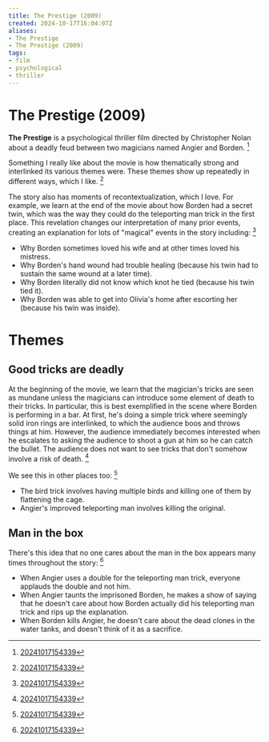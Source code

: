 ```yaml
---
title: The Prestige (2009)
created: 2024-10-17T16:04:07Z
aliases:
- The Prestige
- The Prestige (2009)
tags:
- film
- psychological
- thriller
---
```


# The Prestige (2009)

**The Prestige** is a psychological thriller film directed by Christopher Nolan about a deadly feud between two magicians named Angier and Borden. [^1]

Something I really like about the movie is how thematically strong and interlinked its various themes were. These themes show up repeatedly in different ways, which I like. [^1]

The story also has moments of recontextualization, which I love. For example, we learn at the end of the movie about how Borden had a secret twin, which was the way they could do the teleporting man trick in the first place. This revelation changes our interpretation of many prior events, creating an explanation for lots of "magical" events in the story including: [^1]
- Why Borden sometimes loved his wife and at other times loved his mistress.
- Why Borden's hand wound had trouble healing (because his twin had to sustain the same wound at a later time).
- Why Borden literally did not know which knot he tied (because his twin tied it).
- Why Borden was able to get into Olivia's home after escorting her (because his twin was inside).

# Themes

## Good tricks are deadly

At the beginning of the movie, we learn that the magician's tricks are seen as mundane unless the magicians can introduce some element of death to their tricks. In particular, this is best exemplified in the scene where Borden is performing in a bar. At first, he's doing a simple trick where seemingly solid iron rings are interlinked, to which the audience boos and throws things at him. However, the audience immediately becomes interested when he escalates to asking the audience to shoot a gun at him so he can catch the bullet. The audience does not want to see tricks that don't somehow involve a risk of death. [^1]

We see this in other places too: [^1]
- The bird trick involves having multiple birds and killing one of them by flattening the cage.
- Angier's improved teleporting man involves killing the original.

## Man in the box

There's this idea that no one cares about the man in the box appears many times throughout the story: [^1]
- When Angier uses a double for the teleporting man trick, everyone applauds the double and not him.
- When Angier taunts the imprisoned Borden, he makes a show of saying that he doesn't care about how Borden actually did his teleporting man trick and rips up the explanation.
- When Borden kills Angier, he doesn't care about the dead clones in the water tanks, and doesn't think of it as a sacrifice.

[^1]: [20241017154339](../entries/20241017154339.md)